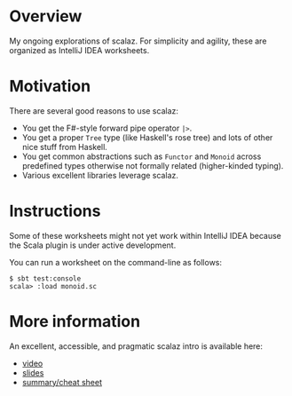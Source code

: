 # Overview

My ongoing explorations of scalaz. For simplicity and agility, these are organized as IntelliJ IDEA worksheets.

# Motivation

There are several good reasons to use scalaz:

- You get the F#-style forward pipe operator `|>`.
- You get a proper `Tree` type (like Haskell's rose tree) and lots of other nice stuff from Haskell.
- You get common abstractions such as `Functor` and `Monoid` across predefined types
  otherwise not formally related (higher-kinded typing).
- Various excellent libraries leverage scalaz.

# Instructions

Some of these worksheets might not yet work within IntelliJ IDEA
because the Scala plugin is under active development.

You can run a worksheet on the command-line as follows:

    $ sbt test:console
    scala> :load monoid.sc

# More information

An excellent, accessible, and pragmatic scalaz intro is available here:

- [video](https://www.youtube.com/watch?v=kcfIH3GYXMI)
- [slides](https://github.com/arosien/scalaz-base-talk-201208)
- [summary/cheat sheet](https://github.com/arosien/scalaz-base-talk-201208/raw/master/scalaz-cheatsheet.pdf)
